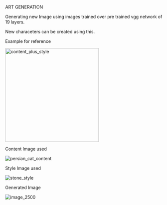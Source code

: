 # 
ART GENERATION

Generating new Image using images trained  over pre trained vgg network of 19 layers.

New characeters can be created using this.


Example for reference

<img width="300" alt="content_plus_style" src="https://user-images.githubusercontent.com/92666396/143881536-406b29ff-7581-4d2f-98ce-511e939075ef.png">
 
Content Image used

![persian_cat_content](https://user-images.githubusercontent.com/92666396/143881862-78310041-b303-4c05-9309-45682410a837.jpg)

Style Image used

![stone_style](https://user-images.githubusercontent.com/92666396/143881946-3e519c31-c8b0-415a-b58b-0e3dae5339fa.jpg)


Generated Image 

![image_2500](https://user-images.githubusercontent.com/92666396/143882014-b232fa23-5c6e-4770-bd29-d6045c9fc967.jpg)



